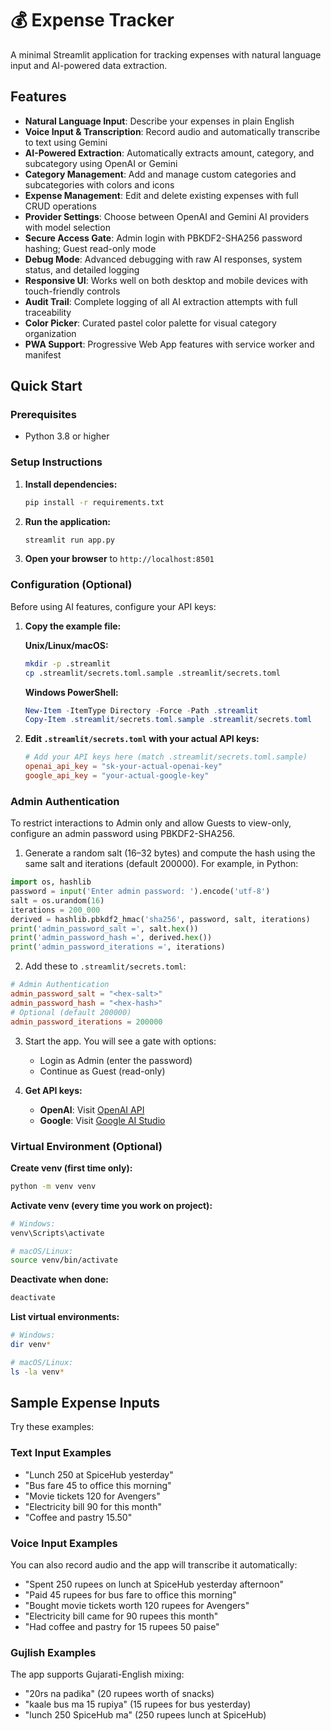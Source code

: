 # 💰 Expense Tracker

A minimal Streamlit application for tracking expenses with natural language input and AI-powered data extraction.

## Features

- **Natural Language Input**: Describe your expenses in plain English
- **Voice Input & Transcription**: Record audio and automatically transcribe to text using Gemini
- **AI-Powered Extraction**: Automatically extracts amount, category, and subcategory using OpenAI or Gemini
- **Category Management**: Add and manage custom categories and subcategories with colors and icons
- **Expense Management**: Edit and delete existing expenses with full CRUD operations
- **Provider Settings**: Choose between OpenAI and Gemini AI providers with model selection
- **Secure Access Gate**: Admin login with PBKDF2-SHA256 password hashing; Guest read-only mode
- **Debug Mode**: Advanced debugging with raw AI responses, system status, and detailed logging
- **Responsive UI**: Works well on both desktop and mobile devices with touch-friendly controls
- **Audit Trail**: Complete logging of all AI extraction attempts with full traceability
- **Color Picker**: Curated pastel color palette for visual category organization
- **PWA Support**: Progressive Web App features with service worker and manifest

## Quick Start

### Prerequisites

- Python 3.8 or higher

### Setup Instructions

1. **Install dependencies:**

   ```bash
   pip install -r requirements.txt
   ```

2. **Run the application:**

   ```bash
   streamlit run app.py
   ```

3. **Open your browser** to `http://localhost:8501`

### Configuration (Optional)

Before using AI features, configure your API keys:

1. **Copy the example file:**

   **Unix/Linux/macOS:**

   ```bash
   mkdir -p .streamlit
   cp .streamlit/secrets.toml.sample .streamlit/secrets.toml
   ```

   **Windows PowerShell:**

   ```powershell
   New-Item -ItemType Directory -Force -Path .streamlit
   Copy-Item .streamlit/secrets.toml.sample .streamlit/secrets.toml
   ```

2. **Edit `.streamlit/secrets.toml` with your actual API keys:**

   ```toml
   # Add your API keys here (match .streamlit/secrets.toml.sample)
   openai_api_key = "sk-your-actual-openai-key"
   google_api_key = "your-actual-google-key"
   ```

### Admin Authentication

To restrict interactions to Admin only and allow Guests to view-only, configure an admin password using PBKDF2-SHA256.

1. Generate a random salt (16–32 bytes) and compute the hash using the same salt and iterations (default 200000). For example, in Python:

```python
import os, hashlib
password = input('Enter admin password: ').encode('utf-8')
salt = os.urandom(16)
iterations = 200_000
derived = hashlib.pbkdf2_hmac('sha256', password, salt, iterations)
print('admin_password_salt =', salt.hex())
print('admin_password_hash =', derived.hex())
print('admin_password_iterations =', iterations)
```

2. Add these to `.streamlit/secrets.toml`:

```toml
# Admin Authentication
admin_password_salt = "<hex-salt>"
admin_password_hash = "<hex-hash>"
# Optional (default 200000)
admin_password_iterations = 200000
```

3. Start the app. You will see a gate with options:

   - Login as Admin (enter the password)
   - Continue as Guest (read-only)

4. **Get API keys:**
   - **OpenAI**: Visit [OpenAI API](https://platform.openai.com/api-keys)
   - **Google**: Visit [Google AI Studio](https://makersuite.google.com/app/apikey)

### Virtual Environment (Optional)

**Create venv (first time only):**

```bash
python -m venv venv
```

**Activate venv (every time you work on project):**

```bash
# Windows:
venv\Scripts\activate

# macOS/Linux:
source venv/bin/activate
```

**Deactivate when done:**

```bash
deactivate
```

**List virtual environments:**

```bash
# Windows:
dir venv*

# macOS/Linux:
ls -la venv*
```

## Sample Expense Inputs

Try these examples:

### Text Input Examples

- "Lunch 250 at SpiceHub yesterday"
- "Bus fare 45 to office this morning"
- "Movie tickets 120 for Avengers"
- "Electricity bill 90 for this month"
- "Coffee and pastry 15.50"

### Voice Input Examples

You can also record audio and the app will transcribe it automatically:

- "Spent 250 rupees on lunch at SpiceHub yesterday afternoon"
- "Paid 45 rupees for bus fare to office this morning"
- "Bought movie tickets worth 120 rupees for Avengers"
- "Electricity bill came for 90 rupees this month"
- "Had coffee and pastry for 15 rupees 50 paise"

### Gujlish Examples

The app supports Gujarati-English mixing:

- "20rs na padika" (20 rupees worth of snacks)
- "kaale bus ma 15 rupiya" (15 rupees for bus yesterday)
- "lunch 250 SpiceHub ma" (250 rupees lunch at SpiceHub)
